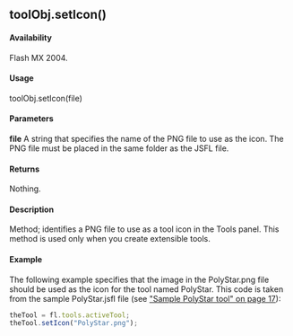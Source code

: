 ## toolObj.setIcon()

#### Availability

Flash MX 2004.

#### Usage

toolObj.setIcon(file)

#### Parameters

**file** A string that specifies the name of the PNG file to use as the icon. The PNG file must be placed in the same folder as the JSFL file.

#### Returns

Nothing.

#### Description

Method; identifies a PNG file to use as a tool icon in the Tools panel. This method is used only when you create extensible tools.

#### Example

The following example specifies that the image in the PolyStar.png file should be used as the icon for the tool named
PolyStar. This code is taken from the sample PolyStar.jsfl file (see ["Sample PolyStar tool" on page 17](../Introduction/Sample_implementations.md)):
```javascript
theTool = fl.tools.activeTool;
theTool.setIcon("PolyStar.png");

```